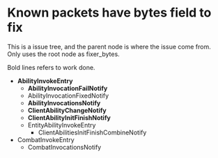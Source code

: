 ﻿# Known packets have bytes field to fix
This is a issue tree, and the parent node is where the issue come from.   
Only uses the root node as fixer_bytes. 

Bold lines refers to work done.

- **AbilityInvokeEntry**
  - **AbilityInvocationFailNotify**
  - AbilityInvocationFixedNotify
  - **AbilityInvocationsNotify**
  - **ClientAbilityChangeNotify**
  - **ClientAbilityInitFinishNotify**
  - EntityAbilityInvokeEntry
    - ClientAbilitiesInitFinishCombineNotify
- CombatInvokeEntry
  - CombatInvocationsNotify